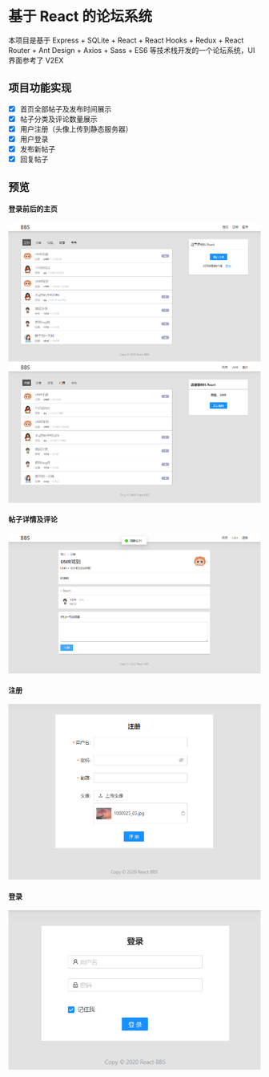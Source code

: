 # 基于 React 的论坛系统

本项目是基于 Express + SQLite + React + React Hooks + Redux + React Router + Ant Design + Axios + Sass + ES6 等技术栈开发的一个论坛系统，UI 界面参考了 V2EX

## 项目功能实现

- [x] 首页全部帖子及发布时间展示
- [x] 帖子分类及评论数量展示
- [x] 用户注册（头像上传到静态服务器）
- [x] 用户登录
- [x] 发布新帖子
- [x] 回复帖子

## 预览

#### 登录前后的主页

![登录后主页](https://github.com/Violet-77/BBS-React/blob/master/src/asset/readme/index.png)
![登录后主页](https://github.com/Violet-77/BBS-React/blob/c4d023dba8b9d494332e3d6ce6998c7c3c75a274/src/asset/readme/logined.png)

#### 帖子详情及评论

![帖子详情](https://github.com/Violet-77/BBS-React/blob/master/src/asset/readme/postDetail.png)

#### 注册

![注册](https://github.com/Violet-77/BBS-React/blob/master/src/asset/readme/register.png)

#### 登录

![登录](https://github.com/Violet-77/BBS-React/blob/master/src/asset/readme/login.png)
